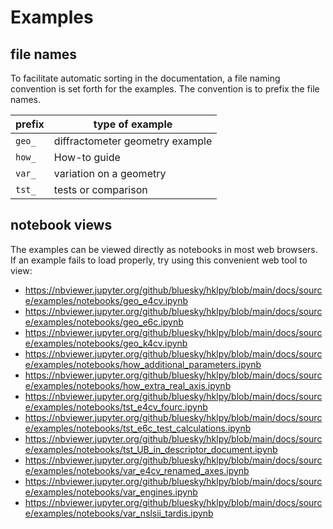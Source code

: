 # Examples

## file names

To facilitate automatic sorting in the documentation, a file naming
convention is set forth for the examples.  The convention is to prefix
the file names.

prefix   | type of example
------   | -------
``geo_`` | diffractometer geometry example
``how_`` | How-to guide
``var_`` | variation on a geometry
``tst_`` | tests or comparison

## notebook views

The examples can be viewed directly as notebooks in most web
browsers.  If an example fails to load properly, try using this
convenient web tool to view:

* https://nbviewer.jupyter.org/github/bluesky/hklpy/blob/main/docs/source/examples/notebooks/geo_e4cv.ipynb
* https://nbviewer.jupyter.org/github/bluesky/hklpy/blob/main/docs/source/examples/notebooks/geo_e6c.ipynb
* https://nbviewer.jupyter.org/github/bluesky/hklpy/blob/main/docs/source/examples/notebooks/geo_k4cv.ipynb
* https://nbviewer.jupyter.org/github/bluesky/hklpy/blob/main/docs/source/examples/notebooks/how_additional_parameters.ipynb
* https://nbviewer.jupyter.org/github/bluesky/hklpy/blob/main/docs/source/examples/notebooks/how_extra_real_axis.ipynb
* https://nbviewer.jupyter.org/github/bluesky/hklpy/blob/main/docs/source/examples/notebooks/tst_e4cv_fourc.ipynb
* https://nbviewer.jupyter.org/github/bluesky/hklpy/blob/main/docs/source/examples/notebooks/tst_e6c_test_calculations.ipynb
* https://nbviewer.jupyter.org/github/bluesky/hklpy/blob/main/docs/source/examples/notebooks/tst_UB_in_descriptor_document.ipynb
* https://nbviewer.jupyter.org/github/bluesky/hklpy/blob/main/docs/source/examples/notebooks/var_e4cv_renamed_axes.ipynb
* https://nbviewer.jupyter.org/github/bluesky/hklpy/blob/main/docs/source/examples/notebooks/var_engines.ipynb
* https://nbviewer.jupyter.org/github/bluesky/hklpy/blob/main/docs/source/examples/notebooks/var_nslsii_tardis.ipynb

